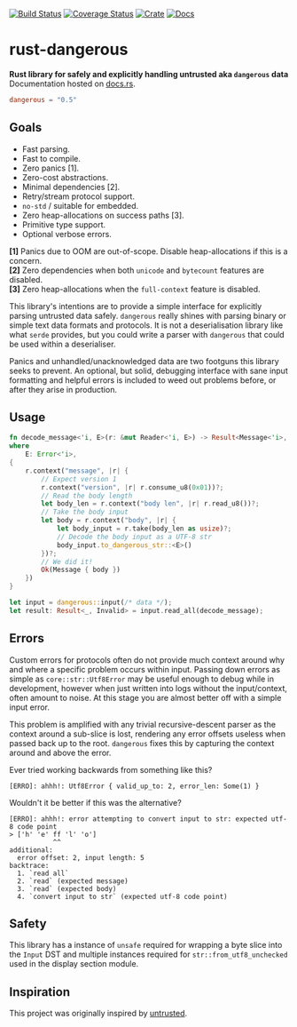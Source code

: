 [![Build Status](https://travis-ci.com/avitex/rust-dangerous.svg?branch=master)](https://travis-ci.com/avitex/rust-dangerous)
[![Coverage Status](https://codecov.io/gh/avitex/rust-dangerous/branch/master/graph/badge.svg?token=X2LXHI8VYL)](https://codecov.io/gh/avitex/rust-dangerous)
[![Crate](https://img.shields.io/crates/v/dangerous.svg)](https://crates.io/crates/dangerous)
[![Docs](https://docs.rs/dangerous/badge.svg)](https://docs.rs/dangerous)

# rust-dangerous

**Rust library for safely and explicitly handling untrusted aka `dangerous` data**  
Documentation hosted on [docs.rs](https://docs.rs/dangerous).

```toml
dangerous = "0.5"
```

## Goals

- Fast parsing.
- Fast to compile.
- Zero panics \[1].
- Zero-cost abstractions.
- Minimal dependencies \[2].
- Retry/stream protocol support.
- `no-std` / suitable for embedded.
- Zero heap-allocations on success paths \[3].
- Primitive type support.
- Optional verbose errors.

**\[1]** Panics due to OOM are out-of-scope. Disable heap-allocations if this is
a concern.  
**\[2]** Zero dependencies when both `unicode` and `bytecount`
features are disabled.  
**\[3]** Zero heap-allocations when the `full-context` feature is disabled.

This library's intentions are to provide a simple interface for explicitly
parsing untrusted data safely. `dangerous` really shines with parsing binary or
simple text data formats and protocols. It is not a deserialisation library like
what `serde` provides, but you could write a parser with `dangerous` that could
be used within a deserialiser.

Panics and unhandled/unacknowledged data are two footguns this library seeks to
prevent. An optional, but solid, debugging interface with sane input formatting
and helpful errors is included to weed out problems before, or after they arise
in production.

## Usage

```rust
fn decode_message<'i, E>(r: &mut Reader<'i, E>) -> Result<Message<'i>, E>
where
    E: Error<'i>,
{
    r.context("message", |r| {
        // Expect version 1
        r.context("version", |r| r.consume_u8(0x01))?;
        // Read the body length
        let body_len = r.context("body len", |r| r.read_u8())?;
        // Take the body input
        let body = r.context("body", |r| {
            let body_input = r.take(body_len as usize)?;
            // Decode the body input as a UTF-8 str
            body_input.to_dangerous_str::<E>()
        })?;
        // We did it!
        Ok(Message { body })
    })
}

let input = dangerous::input(/* data */);
let result: Result<_, Invalid> = input.read_all(decode_message);
```

## Errors

Custom errors for protocols often do not provide much context around why and
where a specific problem occurs within input. Passing down errors as simple as
`core::str::Utf8Error` may be useful enough to debug while in development,
however when just written into logs without the input/context, often amount to
noise. At this stage you are almost better off with a simple input error.

This problem is amplified with any trivial recursive-descent parser as the
context around a sub-slice is lost, rendering any error offsets useless when
passed back up to the root. `dangerous` fixes this by capturing the context
around and above the error.

Ever tried working backwards from something like this?

```
[ERRO]: ahhh!: Utf8Error { valid_up_to: 2, error_len: Some(1) }
```

Wouldn't it be better if this was the alternative?

```
[ERRO]: ahhh!: error attempting to convert input to str: expected utf-8 code point
> ['h' 'e' ff 'l' 'o']
           ^^
additional:
  error offset: 2, input length: 5
backtrace:
  1. `read all`
  2. `read` (expected message)
  3. `read` (expected body)
  4. `convert input to str` (expected utf-8 code point)
```

## Safety

This library has a instance of `unsafe` required for wrapping a byte slice into
the `Input` DST and multiple instances required for `str::from_utf8_unchecked`
used in the display section module.

## Inspiration

This project was originally inspired by [untrusted](https://github.com/briansmith/untrusted).
